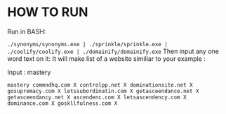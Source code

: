 # HOW TO RUN
Run in BASH:

`
./synonyms/synonyms.exe | ./sprinkle/sprinkle.exe | ./coolify/coolify.exe | ./domainify/domainify.exe
`
Then input any one word text on it:
It will make list of a website similiar to your example :

Input : mastery

`
mastery
commndhq.com X
controlpp.net X
dominationsite.net X
gosupremacy.com X
letssubordinatin.com X
getasceendance.net X
getasceendancy.net X
ascendenc.com X
letsascendency.com X
dominance.com X
goskllfulness.com X
`

